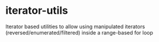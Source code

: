 # iterator-utils
Iterator based utilities to allow using manipulated iterators (reversed/enumerated/filtered) inside a range-based for loop
